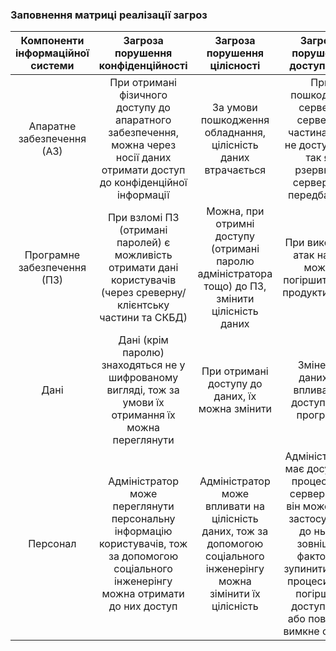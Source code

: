 ### Заповнення матриці реалізації загроз

| Компоненти інформаційної системи |                                                    Загроза порушення конфіденційності                                                     |                                              Загроза порушення цілісності                                              |                                                                               Загроза порушення доступності                                                                               |
|:--------------------------------:|:-----------------------------------------------------------------------------------------------------------------------------------------:|:----------------------------------------------------------------------------------------------------------------------:|:-----------------------------------------------------------------------------------------------------------------------------------------------------------------------------------------:|
|    Апаратне забезпечення (АЗ)    |      При отримані фізичного доступу до апаратного забезпечення, можна через носії даних отримати доступ до конфіденційної інформації      |                             За умови пошкодження обладнання, цілісність даних втрачається                              |                                            При пошкоджені серверу, серверна частина буде не доступною, так як рзервного серверу не передбачено                                            |
|   Програмне забезпечення (ПЗ)    |           При взломі ПЗ (отримані паролей) є можливість отримати дані користувачів (через среверну/клієнтську частини та СКБД)            |            Можна, при отримні доступу (отримані паролю адміністратора тощо) до ПЗ, змінити цілісність даних            |                                                               При виконанні атак на ПЗ, можна погіршити його продуктивність                                                               |
|               Дані               |                  Дані (крім паролю) знаходяться не у шифрованому вигляді, тож за умови їх отримання їх можна переглянути                  |                                    При отримані доступу до даних, їх можна змінити                                     |                                                                     Змінення даних не впливає на доступність програми                                                                     |
|             Персонал             | Адміністратор може переглянути персональну інформацію користувачів, тож за допомогою соціального інженерінгу можна отримати до них доступ | Адміністратор може впливати на цілісність даних, тож за допомогою соціального інженерінгу можна зімінити їх цілісність | Адміністратор має досутп до процесів на сервері, тож він може (при застосуванні до нього зовнішніх факторів) зупинити певні процеси, чим погіршить доступність або повністю вимкне сервер |